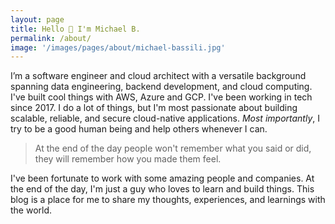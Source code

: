 ```yaml
---
layout: page
title: Hello 👋 I'm Michael B.
permalink: /about/
image: '/images/pages/about/michael-bassili.jpg'
---
```


I’m a software engineer and cloud architect with a versatile background spanning data engineering, backend development, and cloud computing. 
I've built cool things with AWS, Azure and GCP. I've been working in tech since 2017. 
I do a lot of things, but I'm most passionate about building scalable, reliable, and secure cloud-native applications.
_Most importantly_, I try to be a good human being and help others whenever I can.

> At the end of the day people won't remember what you said or did, they will remember how you made them feel.

I've been fortunate to work with some amazing people and companies. 
At the end of the day, I'm just a guy who loves to learn and build things.
This blog is a place for me to share my thoughts, experiences, and learnings with the world. 
